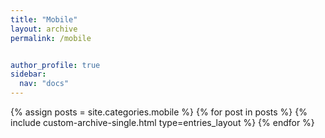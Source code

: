 ```yaml
---
title: "Mobile"
layout: archive
permalink: /mobile


author_profile: true
sidebar:
  nav: "docs"
---
```


{% assign posts = site.categories.mobile %}
{% for post in posts %}
  {% include custom-archive-single.html type=entries_layout %}
{% endfor %}
